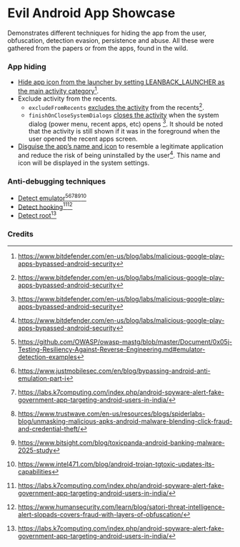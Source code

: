 # Evil Android App Showcase
Demonstrates different techniques for hiding the app from the user, obfuscation, detection evasion, persistence and abuse.
All these were gathered from the papers or from the apps, found in the wild. 

### App hiding
- [Hide app icon from the launcher by setting LEANBACK_LAUNCHER as the main activity category](https://github.com/aengussong/EvilAppShowcase/blob/master/app/src/main/AndroidManifest.xml#L26)[^1]. 
- Exclude activity from the recents.
  - `excludeFromRecents` [excludes the activity](https://github.com/aengussong/EvilAppShowcase/blob/master/app/src/main/AndroidManifest.xml#L18) from the recents[^1]. 
  - `finishOnCloseSystemDialogs` [closes the activity](https://github.com/aengussong/EvilAppShowcase/blob/master/app/src/main/AndroidManifest.xml#L19) when the system dialog (power menu, recent apps, etc) opens [^1]. It should be noted that the activity is still shown if it was in the foreground when the user opened the recent apps screen.
- [Disguise the app’s name and icon](https://github.com/aengussong/EvilAppShowcase/blob/master/app/src/main/AndroidManifest.xml#L9) to resemble a legitimate application and reduce the risk of being uninstalled by the user[^1]. This name and icon will be displayed in the system settings.
### Anti-debugging techniques
- [Detect emulator](https://github.com/aengussong/EvilAppShowcase/blob/master/app/src/main/java/com/aengussong/evilappshowcase/analysis_detectors/EmulatorDetector.kt#L30)[^2][^3][^4][^5][^6][^7]
- [Detect hooking](https://github.com/aengussong/EvilAppShowcase/blob/master/app/src/main/java/com/aengussong/evilappshowcase/analysis_detectors/HookingDetector.kt#L9)[^4][^8]
- [Detect root](https://github.com/aengussong/EvilAppShowcase/blob/master/app/src/main/java/com/aengussong/evilappshowcase/analysis_detectors/RootDetector.kt#L12)[^4]
### Credits
[^1]: https://www.bitdefender.com/en-us/blog/labs/malicious-google-play-apps-bypassed-android-security
[^2]: https://github.com/OWASP/owasp-mastg/blob/master/Document/0x05j-Testing-Resiliency-Against-Reverse-Engineering.md#emulator-detection-examples
[^3]: https://www.justmobilesec.com/en/blog/bypassing-android-anti-emulation-part-i
[^4]: https://labs.k7computing.com/index.php/android-spyware-alert-fake-government-app-targeting-android-users-in-india/
[^5]: https://www.trustwave.com/en-us/resources/blogs/spiderlabs-blog/unmasking-malicious-apks-android-malware-blending-click-fraud-and-credential-theft/
[^6]: https://www.bitsight.com/blog/toxicpanda-android-banking-malware-2025-study
[^7]: https://www.intel471.com/blog/android-trojan-tgtoxic-updates-its-capabilities
[^8]: https://www.humansecurity.com/learn/blog/satori-threat-intelligence-alert-slopads-covers-fraud-with-layers-of-obfuscation/